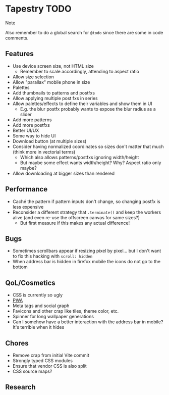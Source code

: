 # Tapestry TODO

> [!NOTE]
> Also remember to do a global search for `@todo` since there are some in code comments.

## Features

- Use device screen size, not HTML size
  - Remember to scale accordingly, attending to aspect ratio
- Allow size selection
- Allow "parallax" mobile phone in size
- Palettes
- Add thumbnails to patterns and postfxs
- Allow applying multiple post fxs in series
- Allow palettes/effects to define their variables and show them in UI
  - E.g. the blur postfx probably wants to expose the blur radius as a slider
- Add more patterns
- Add more postfxs
- Better UI/UX
- Some way to hide UI
- Download button (at multiple sizes)
- Consider having normalized coordinates so sizes don't matter that much (think more in vectorial terms)
  - Which also allows patterns/postfxs ignoring width/height
  - But maybe some effect wants width/height? Why? Aspect ratio only maybe?
- Allow downloading at bigger sizes than rendered

## Performance

- Caché the pattern if pattern inputs don't change, so changing postfx is less expensive
- Reconsider a different strategy that `.terminate()` and keep the workers alive (and even re-use the offscreen canvas for same sizes?)
  - But first measure if this makes any actual difference!

## Bugs

- Sometimes scrollbars appear if resizing pixel by pixel... but I don't want to fix this hacking with `scroll: hidden`
- When address bar is hidden in firefox mobile the icons do not go to the bottom

## QoL/Cosmetics

- CSS is currently so ugly
- [PWA](https://vite-pwa-org.netlify.app/)
- Meta tags and social graph
- Favicons and other crap like tiles, theme color, etc.
- Spinner for long wallpaper generations
- Can I somehow have a better interaction with the address bar in mobile? It's terrible when it hides

## Chores

- Remove crap from initial Vite commit
- Strongly typed CSS modules
- Ensure that vendor CSS is also split
- CSS source maps?

## Research
